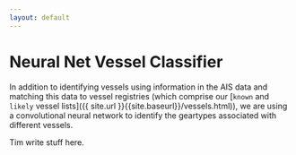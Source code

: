 ```yaml
---
layout: default
---
```


# Neural Net Vessel Classifier

In addition to identifying vessels using information in the AIS data and matching this data to vessel registries (which comprise our [`known` and `likely` vessel lists]({{ site.url }}{{site.baseurl}}/vessels.html)), we are using a convolutional neural network to identify the geartypes associated with different vessels.

Tim write stuff here.